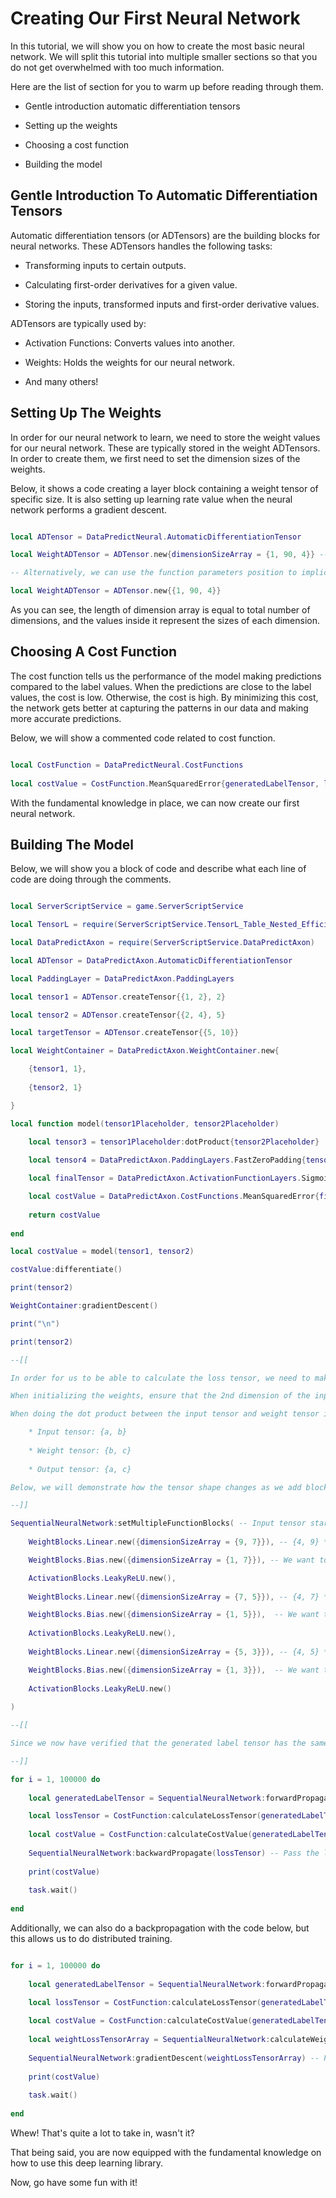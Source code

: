 # Creating Our First Neural Network

In this tutorial, we will show you on how to create the most basic neural network. We will split this tutorial into multiple smaller sections so that you do not get overwhelmed with too much information.

Here are the list of section for you to warm up before reading through them.

* Gentle introduction automatic differentiation tensors
	
* Setting up the weights
	
* Choosing a cost function
	
* Building the model
	
## Gentle Introduction To Automatic Differentiation Tensors

Automatic differentiation tensors (or ADTensors) are the building blocks for neural networks. These ADTensors handles the following tasks:

* Transforming inputs to certain outputs.
	
* Calculating first-order derivatives for a given value.
	
* Storing the inputs, transformed inputs and first-order derivative values.
	
ADTensors are typically used by:

* Activation Functions: Converts values into another.
	
* Weights: Holds the weights for our neural network.

* And many others!

## Setting Up The Weights

In order for our neural network to learn, we need to store the weight values for our neural network. These are typically stored in the weight ADTensors. In order to create them, we first need to set the dimension sizes of the weights. 

Below, it shows a code creating a layer block containing a weight tensor of specific size. It is also setting up learning rate value when the neural network performs a gradient descent.

```lua

local ADTensor = DataPredictNeural.AutomaticDifferentiationTensor

local WeightADTensor = ADTensor.new{dimensionSizeArray = {1, 90, 4}} -- Pay attention to the fact we're using curly brackets and not the normal brackets when inputting out parameters.

-- Alternatively, we can use the function parameters position to implicitly tell what type of value for that particular value.

local WeightADTensor = ADTensor.new{{1, 90, 4}}

```

As you can see, the length of dimension array is equal to total number of dimensions, and the values inside it represent the sizes of each dimension.

## Choosing A Cost Function

The cost function tells us the performance of the model making predictions compared to the label values. When the predictions are close to the label values, the cost is low. Otherwise, the cost is high. By minimizing this cost, the network gets better at capturing the patterns in our data and making more accurate predictions.

Below, we will show a commented code related to cost function.

```lua

local CostFunction = DataPredictNeural.CostFunctions
	
local costValue = CostFunction.MeanSquaredError{generatedLabelTensor, labelTensor} -- This function is used to calculate the overall cost or error between the output and label tensors.

```

With the fundamental knowledge in place, we can now create our first neural network.

## Building The Model

Below, we will show you a block of code and describe what each line of code are doing through the comments.

```lua

local ServerScriptService = game.ServerScriptService

local TensorL = require(ServerScriptService.TensorL_Table_Nested_Efficient_Version_2)

local DataPredictAxon = require(ServerScriptService.DataPredictAxon)

local ADTensor = DataPredictAxon.AutomaticDifferentiationTensor

local PaddingLayer = DataPredictAxon.PaddingLayers

local tensor1 = ADTensor.createTensor{{1, 2}, 2}

local tensor2 = ADTensor.createTensor{{2, 4}, 5}

local targetTensor = ADTensor.createTensor{{5, 10}}

local WeightContainer = DataPredictAxon.WeightContainer.new{

	{tensor1, 1},
	
	{tensor2, 1}

}

local function model(tensor1Placeholder, tensor2Placeholder)
	
	local tensor3 = tensor1Placeholder:dotProduct{tensor2Placeholder}

	local tensor4 = DataPredictAxon.PaddingLayers.FastZeroPadding{tensor3, {2, 3}, {2, 3}}

	local finalTensor = DataPredictAxon.ActivationFunctionLayers.Sigmoid{tensor4}

	local costValue = DataPredictAxon.CostFunctions.MeanSquaredError{finalTensor, targetTensor}
	
	return costValue
	
end

local costValue = model(tensor1, tensor2)

costValue:differentiate()

print(tensor2)

WeightContainer:gradientDescent()

print("\n")

print(tensor2)

--[[

In order for us to be able to calculate the loss tensor, we need to make sure the generated label tensor dimensions matches with the original one.

When initializing the weights, ensure that the 2nd dimension of the input tensor matches the 1st dimension of the weight tensor.

When doing the dot product between the input tensor and weight tensor in "Linear" block, it will give a new tensor shape.

	* Input tensor: {a, b}
	
	* Weight tensor: {b, c}
	
	* Output tensor: {a, c}

Below, we will demonstrate how the tensor shape changes as we add blocks to our "Sequential" container.

--]]

SequentialNeuralNetwork:setMultipleFunctionBlocks( -- Input tensor starts with the size of {4, 9}.
	
	WeightBlocks.Linear.new({dimensionSizeArray = {9, 7}}), -- {4, 9} * {9, 7} -> {4, 7}

	WeightBlocks.Bias.new({dimensionSizeArray = {1, 7}}), -- We want to share the bias values to all data, so we need to set the first dimension size to 1.

	ActivationBlocks.LeakyReLU.new(),
	
	WeightBlocks.Linear.new({dimensionSizeArray = {7, 5}}), -- {4, 7} * {7, 5} -> {4, 5}

	WeightBlocks.Bias.new({dimensionSizeArray = {1, 5}}),  -- We want to share the bias values to all data, so we need to set the first dimension size to 1.
	
	ActivationBlocks.LeakyReLU.new(),
	
	WeightBlocks.Linear.new({dimensionSizeArray = {5, 3}}), -- {4, 5} * {5, 3} -> {4, 3}

	WeightBlocks.Bias.new({dimensionSizeArray = {1, 3}}),  -- We want to share the bias values to all data, so we need to set the first dimension size to 1.
	
	ActivationBlocks.LeakyReLU.new()
	
)

--[[

Since we now have verified that the generated label tensor has the same shape as the label tensor, we can now perform the training.

--]]

for i = 1, 100000 do
	
	local generatedLabelTensor = SequentialNeuralNetwork:forwardPropagate(inputTensor) -- Generate our label tensor first.

	local lossTensor = CostFunction:calculateLossTensor(generatedLabelTensor, labelTensor) -- Calculate the loss tensor for backpropagation.
	
	local costValue = CostFunction:calculateCostValue(generatedLabelTensor, labelTensor)
	
	SequentialNeuralNetwork:backwardPropagate(lossTensor) -- Pass the loss tensor to backwardPropagate() function to update the weights.
	
	print(costValue)
	
	task.wait()
	
end

```

Additionally, we can also do a backpropagation with the code below, but this allows us to do distributed training.

```lua

for i = 1, 100000 do
	
	local generatedLabelTensor = SequentialNeuralNetwork:forwardPropagate(inputTensor) -- Generate our label tensor first.

	local lossTensor = CostFunction:calculateLossTensor(generatedLabelTensor, labelTensor) -- Calculate the loss tensor for backpropagation.
	
	local costValue = CostFunction:calculateCostValue(generatedLabelTensor, labelTensor)
	
	local weightLossTensorArray = SequentialNeuralNetwork:calculateWeightLossTensorArray(lossTensor) -- Calculate the weight loss tensors for our weights. This table can be sent to another neural network of the same architecture if you want to do distributed training.
	
	SequentialNeuralNetwork:gradientDescent(weightLossTensorArray) -- Pass the weight loss array to the gradientDescent() function to update the weights.
	
	print(costValue)
	
	task.wait()
	
end

```

Whew! That's quite a lot to take in, wasn't it?

That being said, you are now equipped with the fundamental knowledge on how to use this deep learning library.

Now, go have some fun with it!
